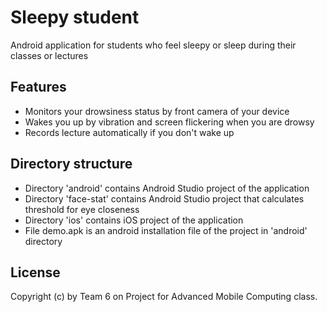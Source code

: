 # Sleepy student

Android application for students who feel sleepy or sleep during their classes or lectures

Features
---------------
- Monitors your drowsiness status by front camera of your device
- Wakes you up by vibration and screen flickering when you are drowsy
- Records lecture automatically if you don't wake up

Directory structure
-----------------
- Directory 'android' contains Android Studio project of the application
- Directory 'face-stat' contains Android Studio project that calculates threshold for eye closeness
- Directory 'ios' contains iOS project of the application
- File demo.apk is an android installation file of the project in 'android' directory


License
-------
Copyright (c) by Team 6 on Project for Advanced Mobile Computing class.
